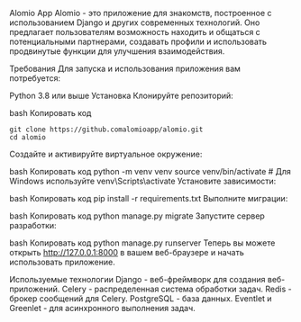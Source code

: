 Alomio App
Alomio - это приложение для знакомств, построенное с использованием Django и других современных технологий. Оно предлагает пользователям возможность находить и общаться с потенциальными партнерами, создавать профили и использовать продвинутые функции для улучшения взаимодействия.

Требования
Для запуска и использования приложения вам потребуется:

Python 3.8 или выше
Установка
Клонируйте репозиторий:

bash
Копировать код
```
git clone https://github.comalomioapp/alomio.git
cd alomio
```
Создайте и активируйте виртуальное окружение:

bash
Копировать код
python -m venv venv
source venv/bin/activate  # Для Windows используйте venv\Scripts\activate
Установите зависимости:

bash
Копировать код
pip install -r requirements.txt
Выполните миграции:

bash
Копировать код
python manage.py migrate
Запустите сервер разработки:

bash
Копировать код
python manage.py runserver
Теперь вы можете открыть http://127.0.0.1:8000 в вашем веб-браузере и начать использовать приложение.

Используемые технологии
Django - веб-фреймворк для создания веб-приложений.
Celery - распределенная система обработки задач.
Redis - брокер сообщений для Celery.
PostgreSQL - база данных.
Eventlet и Greenlet - для асинхронного выполнения задач.
